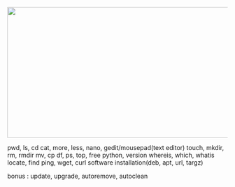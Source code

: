 <p align="center">
<img src="https://i.imgur.com/mrz6KQC.jpg" width=600 height=300>
</p>
pwd, ls, cd
cat, more, less, nano, gedit/mousepad(text editor)
touch, mkdir, rm, rmdir
mv, cp
df, ps, top, free
python, version
whereis, which, whatis
locate, find
ping, wget, curl
software installation(deb, apt, url, targz)

bonus :
update, upgrade, autoremove, autoclean
